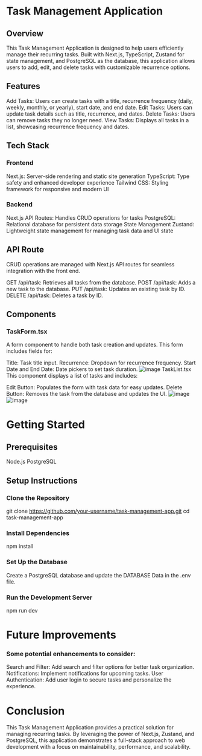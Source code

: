 # Task Management Application
## Overview
This Task Management Application is designed to help users efficiently manage their recurring tasks. Built with Next.js, TypeScript, Zustand for state management, and PostgreSQL as the database, this application allows users to add, edit, and delete tasks with customizable recurrence options.

## Features
Add Tasks: Users can create tasks with a title, recurrence frequency (daily, weekly, monthly, or yearly), start date, and end date.
Edit Tasks: Users can update task details such as title, recurrence, and dates.
Delete Tasks: Users can remove tasks they no longer need.
View Tasks: Displays all tasks in a list, showcasing recurrence frequency and dates.
## Tech Stack
### Frontend
Next.js: Server-side rendering and static site generation
TypeScript: Type safety and enhanced developer experience
Tailwind CSS: Styling framework for responsive and modern UI
### Backend
Next.js API Routes: Handles CRUD operations for tasks
PostgreSQL: Relational database for persistent data storage
State Management
Zustand: Lightweight state management for managing task data and UI state
## API Route
CRUD operations are managed with Next.js API routes for seamless integration with the front end.

GET /api/task: Retrieves all tasks from the database.
POST /api/task: Adds a new task to the database.
PUT /api/task: Updates an existing task by ID.
DELETE /api/task: Deletes a task by ID.
## Components
### TaskForm.tsx
A form component to handle both task creation and updates. This form includes fields for:

Title: Task title input.
Recurrence: Dropdown for recurrence frequency.
Start Date and End Date: Date pickers to set task duration.
![image]()
TaskList.tsx
This component displays a list of tasks and includes:

Edit Button: Populates the form with task data for easy updates.
Delete Button: Removes the task from the database and updates the UI.
![image]()
![image]()
# Getting Started
## Prerequisites
Node.js
PostgreSQL
## Setup Instructions
### Clone the Repository
git clone https://github.com/your-username/task-management-app.git
cd task-management-app
### Install Dependencies
npm install
### Set Up the Database
Create a PostgreSQL database and update the DATABASE Data in the .env file.
### Run the Development Server
npm run dev
# Future Improvements
### Some potential enhancements to consider:

Search and Filter: Add search and filter options for better task organization.
Notifications: Implement notifications for upcoming tasks.
User Authentication: Add user login to secure tasks and personalize the experience.

# Conclusion
This Task Management Application provides a practical solution for managing recurring tasks. By leveraging the power of Next.js, Zustand, and PostgreSQL, this application demonstrates a full-stack approach to web development with a focus on maintainability, performance, and scalability.
